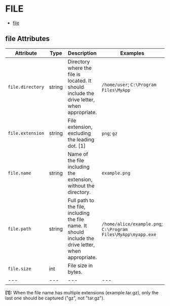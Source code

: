 
<!--- Hugo front matter used to generate the website version of this page:
--->

# FILE

- [file](#file)


## file Attributes

| Attribute  | Type | Description  | Examples  | Stability |
|---|---|---|---|---|
| `file.directory` | string | Directory where the file is located. It should include the drive letter, when appropriate.  |`/home/user`; `C:\Program Files\MyApp` | ![Experimental](https://img.shields.io/badge/-experimental-blue) |
| `file.extension` | string | File extension, excluding the leading dot. [1] |`png`; `gz` | ![Experimental](https://img.shields.io/badge/-experimental-blue) |
| `file.name` | string | Name of the file including the extension, without the directory.  |`example.png` | ![Experimental](https://img.shields.io/badge/-experimental-blue) |
| `file.path` | string | Full path to the file, including the file name. It should include the drive letter, when appropriate.  |`/home/alice/example.png`; `C:\Program Files\MyApp\myapp.exe` | ![Experimental](https://img.shields.io/badge/-experimental-blue) |
| `file.size` | int | File size in bytes.  | | ![Experimental](https://img.shields.io/badge/-experimental-blue) |
|---|---|---|---|---|

**[1]:** When the file name has multiple extensions (example.tar.gz), only the last one should be captured ("gz", not "tar.gz").


